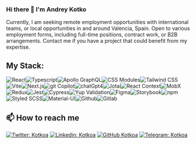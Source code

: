 ### Hi there 👋 I'm Andrey Kotko

<!-- [![Typing SVG](<https://readme-typing-svg.demolab.com?font=Fira+Code&pause=1000&color=49F715&random=false&width=435&lines=Lorem+ipsum+dolor+amet...;Frontend+(React)+Developer;6%2B+years+experience+UI+development>)](https://git.io/typing-svg) -->

Currently, I am seeking remote employment opportunities with international teams, or local opportunities in and around Valencia, Spain. Open to various employment forms, including full-time positions, contract work, or B2B arrangements. Contact me if you have a project that could benefit from my expertise.

## My Stack:

<img alt="React" src="https://img.shields.io/badge/-React-ff0000?style=flat-square&logo=react&logoColor=black" /><img alt="Typescript" src="https://img.shields.io/badge/-Typescript-ff2f00?style=flat-square&logo=typescript&logoColor=black" /><img alt="Apollo GraphQL" src="https://img.shields.io/badge/-Apollo%20GraphQL-ff6400?style=flat-square&logo=apollo-graphql&logoColor=black" /><img alt="CSS Modules" src="https://img.shields.io/badge/-CSS%20Modules-ff9400?style=flat-square&logo=css3&logoColor=black" /><img alt="Tailwind CSS" src="https://img.shields.io/badge/-Tailwind%20CSS-ffc900?style=flat-square&logo=tailwind-css&logoColor=black" /><img alt="Vite" src="https://img.shields.io/badge/-Vite-fcf500?style=flat-square&logo=vite&logoColor=black" /><img alt="Next.js" src="https://img.shields.io/badge/-Next.js-d1ff00?style=flat-square&logo=next-dot-js&logoColor=black" /><img alt="git Copilot" src="https://img.shields.io/badge/-git%20Copilot-a2ff00?style=flat-square&logo=github&logoColor=black" /><img alt="chatGpt4" src="https://img.shields.io/badge/-chatGpt4-6cff00?style=flat-square&logo=python&logoColor=black" /><img alt="Jotai" src="https://img.shields.io/badge/-Jotai-3dff00?style=flat-square&logo=atom&logoColor=black" /><img alt="React Context" src="https://img.shields.io/badge/-React%20Context-1ABC9C?style=flat-square&logo=react&logoColor=black" /><img alt="MobX" src="https://img.shields.io/badge/-MobX-08ff00?style=flat-square&logo=mobx&logoColor=black" /><img alt="Redux" src="https://img.shields.io/badge/-Redux-00ff27?style=flat-square&logo=redux&logoColor=black" /><img alt="Jest" src="https://img.shields.io/badge/-Jest-00ff8c?style=flat-square&logo=jest&logoColor=black" /><img alt="Cypress" src="https://img.shields.io/badge/-Cypress-00fff6?style=flat-square&logo=cypress&logoColor=black" /><img alt="Yup Validation" src="https://img.shields.io/badge/-Yup%20Validation-00a4ff?style=flat-square&logo=yarn&logoColor=black" /><img alt="Figma" src="https://img.shields.io/badge/-Figma-003fff?style=flat-square&logo=figma&logoColor=black" /><img alt="Storybook" src="https://img.shields.io/badge/-Storybook-2500ff?style=flat-square&logo=storybook&logoColor=black" /><img alt="npm" src="https://img.shields.io/badge/-npm-b900ff?style=flat-square&logo=npm&logoColor=black" /><img alt="Styled SCSS" src="https://img.shields.io/badge/-Styled%20SCSS-ee00ff?style=flat-square&logo=sass&logoColor=black" /><img alt="Material-UI" src="https://img.shields.io/badge/-Material--UI-ff00e1?style=flat-square&logo=material-ui&logoColor=black" /><img alt="Github" src="https://img.shields.io/badge/-Github-ff00ac?style=flat-square&logo=github&logoColor=black" /><img alt="Gitlab" src="https://img.shields.io/badge/-Gitlab-ff007c?style=flat-square&logo=gitlab&logoColor=black" />

<!-- - 🌱 I’m currently learning: Python, Vue -->

<!-- - 👯 I’m looking for a new opportunities -->

## 📫 How to reach me

[![Twitter: Kotkoa](https://img.shields.io/twitter/follow/Kotkoa?style=social)](https://twitter.com/Kotkoa)
[![Linkedin: Kotkoa](https://img.shields.io/badge/-Kotkoa-black?style=flat-square&logo=Linkedin&logoColor=white&link=https://www.linkedin.com/in/kotkoa)](https://www.linkedin.com/in/kotkoa)
[![GitHub Kotkoa](https://img.shields.io/github/followers/Kotkoa?label=follow&style=social)](https://github.com/Kotkoa)
[![Telegram: Kotkoa](https://img.shields.io/badge/-Kotkoa-blue?style=flat-square&logo=Telegram&logoColor=white&link=https://t.me/Kotkoa)](https://t.me/Kotkoa)

<!--
**Kotkoa/kotkoa** is a ✨ _special_ ✨ repository because its `README.md` (this file) appears on your GitHub profile.

Here are some ideas to get you started:

- 🔭 I’m currently working on ...
- 🌱 I’m currently learning ...
- 👯 I’m looking to collaborate on ...
- 🤔 I’m looking for help with ...
- 💬 Ask me about ...
- 📫 How to reach me: ...
- 😄 Pronouns: ...
- ⚡ Fun fact: ...
  -->
